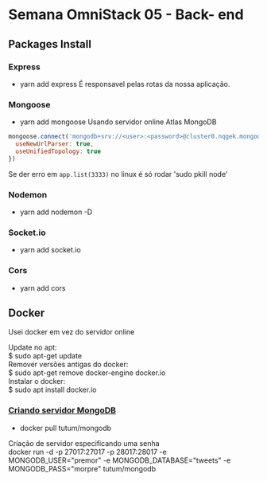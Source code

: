 # Semana OmniStack 05 - Back- end

## Packages Install
### Express
- yarn add express
É responsavel pelas rotas da nossa aplicação.  

### Mongoose
- yarn add mongoose
Usando servidor online Atlas MongoDB
```js
mongoose.connect('mongodb+srv://<user>:<password>@cluster0.nqgek.mongodb.net/<database>?retryWrites=true&w=majority', { 
  useNewUrlParser: true,
  useUnifiedTopology: true
})
```
Se der erro em `app.list(3333)` no linux é só rodar 'sudo pkill node'

### Nodemon
- yarn add nodemon -D

### Socket.io
- yarn add socket.io

### Cors
- yarn add cors

## Docker
Usei docker em vez do servidor online

Update no apt:  
$ sudo apt-get update  
Remover versões antigas do docker:  
$ sudo apt-get remove docker-engine docker.io  
Instalar o docker:  
$ sudo apt install docker.io  

### [Criando servidor MongoDB][docker_mongo]
- docker pull tutum/mongodb

Criação de servidor especificando uma senha  
    docker run -d -p 27017:27017 -p 28017:28017 -e MONGODB_USER="premor" -e MONGODB_DATABASE="tweets" -e MONGODB_PASS="morpre" tutum/mongodb


[docker_mongo]: https://medium.com/dockerbr/mongodb-no-docker-dd3b72c7efb7